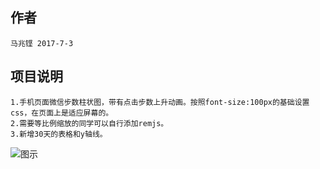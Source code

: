 ## 作者
	马兆铿 2017-7-3
## 项目说明
	1.手机页面微信步数柱状图，带有点击步数上升动画。按照font-size:100px的基础设置css，在页面上是适应屏幕的。
	2.需要等比例缩放的同学可以自行添加remjs。
	3.新增30天的表格和y轴线。
	
![图示](https://ws1.sinaimg.cn/large/8a6df995gy1fh9ztskevwj20bh0at74o.jpg)
